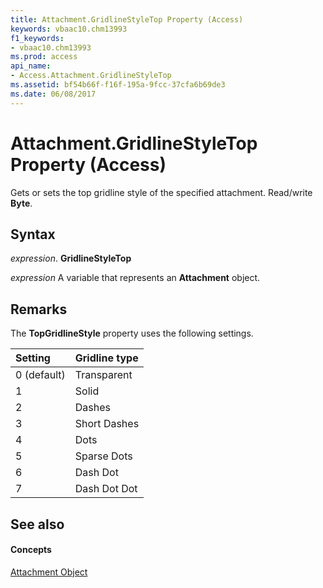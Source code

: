 ```yaml
---
title: Attachment.GridlineStyleTop Property (Access)
keywords: vbaac10.chm13993
f1_keywords:
- vbaac10.chm13993
ms.prod: access
api_name:
- Access.Attachment.GridlineStyleTop
ms.assetid: bf54b66f-f16f-195a-9fcc-37cfa6b69de3
ms.date: 06/08/2017
---
```



# Attachment.GridlineStyleTop Property (Access)

Gets or sets the top gridline style of the specified attachment. Read/write **Byte**.


## Syntax

 _expression_. **GridlineStyleTop**

 _expression_ A variable that represents an **Attachment** object.


## Remarks

The **TopGridlineStyle** property uses the following settings.



|**Setting**|**Gridline type**|
|:-----|:-----|
|0 (default)|Transparent|
|1|Solid|
|2|Dashes|
|3|Short Dashes|
|4|Dots|
|5|Sparse Dots|
|6|Dash Dot|
|7|Dash Dot Dot|

## See also


#### Concepts


[Attachment Object](attachment-object-access.md)

